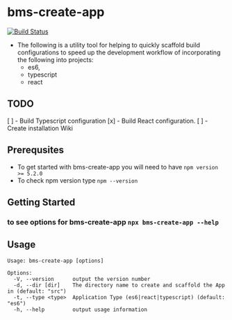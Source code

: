 # bms-create-app
[![Build Status](https://travis-ci.com/justinSchellenberg/bms-create-app.svg?branch=master)](https://travis-ci.com/justinSchellenberg/bms-create-app)

* The following is a utility tool for helping to quickly scaffold build configurations to speed up the development workflow of incorporating the following into projects:
    - es6,
    - typescript
    - react

## TODO
[ ] - Build Typescript configuration
[x] - Build React configuration.
[ ] - Create installation Wiki


## Prerequsites
- To get started with bms-create-app you will need to have `npm version >= 5.2.0`
- To check npm version type `npm --version`

## Getting Started
### to see options for bms-create-app `npx bms-create-app --help`

## Usage
```shell
Usage: bms-create-app [options]

Options:
  -V, --version      output the version number
  -d, --dir [dir]    The directory name to create and scaffold the App in (default: "src")
  -t, --type <type>  Application Type (es6|react|typescript) (default: "es6")
  -h, --help         output usage information
```

